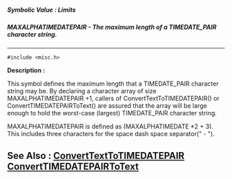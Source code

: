 ##### Symbolic Value : Limits
##### MAXALPHATIMEDATEPAIR - The maximum length of a TIMEDATE_PAIR character string.
---
```
#include <misc.h>
```
**Description :**

This symbol defines the maximum length that a TIMEDATE_PAIR character string 
may be. By declaring a character array of size MAXALPHATIMEDATEPAIR +1, callers 
of ConvertTextToTIMEDATEPAIR() or ConvertTIMEDATEPAIRToText() are assured that 
the array will be large enough to hold the worst-case (largest) TIMEDATE_PAIR 
character string.

MAXALPHATIMEDATEPAIR is defined as (MAXALPHATIMEDATE *2 + 3).  This includes 
three characters for the space dash space separator(" - ").

**See Also :**
[ConvertTextToTIMEDATEPAIR](/reference/Func/ConvertTextToTIMEDATEPAIR)
[ConvertTIMEDATEPAIRToText](/reference/Func/ConvertTIMEDATEPAIRToText)
---
